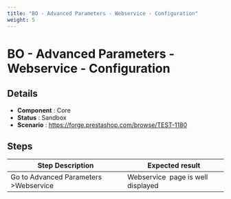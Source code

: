 ```yaml
---
title: "BO - Advanced Parameters - Webservice - Configuration"
weight: 5
---
```


# BO - Advanced Parameters - Webservice - Configuration
## Details
* **Component** : Core
* **Status** : Sandbox
* **Scenario** : https://forge.prestashop.com/browse/TEST-1180

## Steps
| Step Description | Expected result |
| ----- | ----- |
| Go to Advanced Parameters >Webservice | Webservice  page is well displayed |
